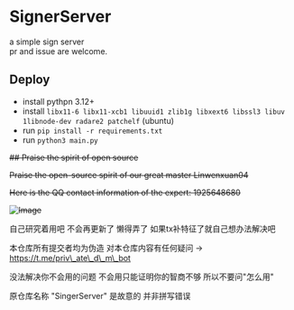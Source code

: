 # SignerServer
a simple sign server  
pr and issue are welcome.

## Deploy
* install pythpn 3.12+
* install `libx11-6 libx11-xcb1 libuuid1 zlib1g libxext6 libssl3 libuv 1libnode-dev radare2 patchelf` (ubuntu)
* run `pip install -r requirements.txt`
* run `python3 main.py`

~~## Praise the spirit of open source~~

~~Praise the open-source spirit of our great master Linwenxuan04~~

~~Here is the QQ contact information of the expert: 1925648680~~

~~![Image](https://github.com/user-attachments/assets/6fe243e1-d92b-4a9f-a12a-6690518ef64c)~~

自己研究着用吧 不会再更新了 懒得弄了 如果tx补特征了就自己想办法解决吧

本仓库所有提交者均为伪造 对本仓库内容有任何疑问 -> https://t.me/priv\_ate\_d\_m\_bot

没法解决你不会用的问题 不会用只能证明你的智商不够 所以不要问"怎么用"

原仓库名称 "SingerServer" 是故意的 并非拼写错误
